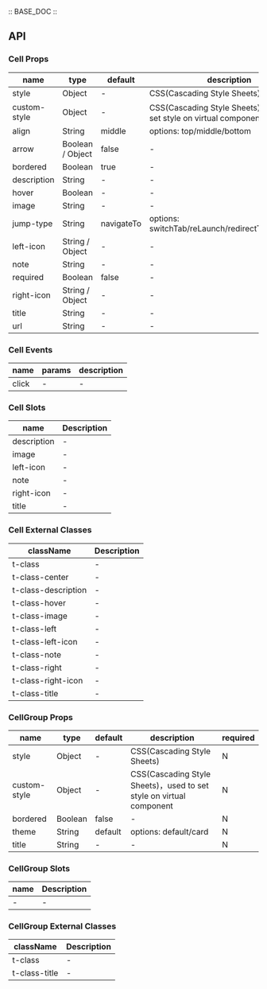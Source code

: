 :: BASE_DOC ::

## API


### Cell Props

name | type | default | description | required
-- | -- | -- | -- | --
style | Object | - | CSS(Cascading Style Sheets) | N
custom-style | Object | - | CSS(Cascading Style Sheets)，used to set style on virtual component | N
align | String | middle | options: top/middle/bottom | N
arrow | Boolean / Object | false | \- | N
bordered | Boolean | true | \- | N
description | String | - | \- | N
hover | Boolean | - | \- | N
image | String | - | \- | N
jump-type | String | navigateTo | options: switchTab/reLaunch/redirectTo/navigateTo | N
left-icon | String / Object | - | \- | N
note | String | - | \- | N
required | Boolean | false | \- | N
right-icon | String / Object | - | \- | N
title | String | - | \- | N
url | String | - | \- | N

### Cell Events

name | params | description
-- | -- | --
click | - | \-

### Cell Slots

name | Description
-- | --
description | \-
image | \-
left-icon | \-
note | \-
right-icon | \-
title | \-

### Cell External Classes

className | Description
-- | --
t-class | \-
t-class-center | \-
t-class-description | \-
t-class-hover | \-
t-class-image | \-
t-class-left | \-
t-class-left-icon | \-
t-class-note | \-
t-class-right | \-
t-class-right-icon | \-
t-class-title | \-


### CellGroup Props

name | type | default | description | required
-- | -- | -- | -- | --
style | Object | - | CSS(Cascading Style Sheets) | N
custom-style | Object | - | CSS(Cascading Style Sheets)，used to set style on virtual component | N
bordered | Boolean | false | \- | N
theme | String | default | options: default/card | N
title | String | - | \- | N

### CellGroup Slots

name | Description
-- | --
\- | \-

### CellGroup External Classes

className | Description
-- | --
t-class | \-
t-class-title | \-
